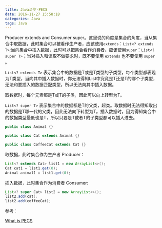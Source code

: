 ```yaml
---
title: Java泛型-PECS
date: 2016-11-27 15:58:18
categories: Java
tags: Java
---
```

Producer extends and Consumer super。这里说的角度是集合的角度，当从集合中取数据，此时集合可以被看作生产者，应该使用`extends`：`List<? extends T>`;当向集合中插入数据，此时可以把集合看作消费者，应该使用`super`：`List<? super T>`；当对插入和读取不做要求时，既不要使用 `extends` 也不要使用 `super` 。
<!--more-->
`List<? extends T>` 表示集合中的数据是T或是T类型的子类型，每个类型都表现为T类型，当向其中插入数据时，你无法得知List中究竟是T还是T的哪个子类型，无法和要插入的数据匹配类型，所以无法向其中插入数据。

取数据时，每个元素都是T或T的子类，因此可以向上转型为T。

`List<? super T>` 表示集合中的数据都是T的父类，超类。取数据时无法得知取出的数据是T哪一代的父类，因此无法向下转型为T。插入数据时，因为得知集合中的数据类型最低也是T，所以只要是T或者T的子类型都可以插入进去。

```Java
public class Animal {}

public class Cat extends Animal {}

public class CoffeeCat extends Cat {}
```

取数据，此时集合作为生产者 Producer：

```Java
List<? extends Cat> list1 = new ArrayList<>();
Cat cat1 = list1.get(0);
Animal animal1 = list1.get(0);
```

插入数据，此时集合作为消费者 Consumer:

```Java
List<? super Cat> list2 = new ArrayList<>();
list2.add(cat);
list2.add(coffeeCat);
```

参考：

[What is PECS](http://stackoverflow.com/a/2723538)
